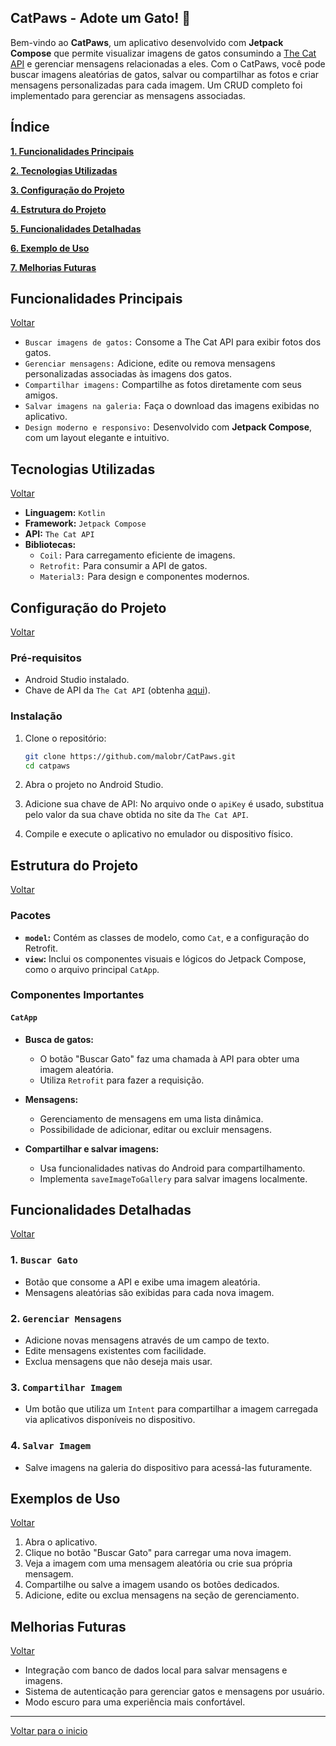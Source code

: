 <h2 id="inicio">CatPaws - Adote um Gato! 🐾</h2>


Bem-vindo ao **CatPaws**, um aplicativo desenvolvido com **Jetpack Compose** que permite visualizar imagens de gatos consumindo a [The Cat API](https://thecatapi.com) e gerenciar mensagens relacionadas a eles. Com o CatPaws, você pode buscar imagens aleatórias de gatos, salvar ou compartilhar as fotos e criar mensagens personalizadas para cada imagem. Um CRUD completo foi implementado para gerenciar as mensagens associadas.

<h2 id="indice">Índice</h2>


  **<a href="#funcionalidadesprincipais">1. Funcionalidades Principais</a>**

  **<a href="#tecnologiasutilizadas">2. Tecnologias Utilizadas</a>**

  **<a href="#configuracaodoprojeto">3. Configuração do Projeto</a>**

  **<a href="#estruturadoprojeto">4. Estrutura do Projeto</a>**

  **<a href="#funcionalidadesdetalhadas">5. Funcionalidades Detalhadas</a>**
  
  **<a href="#exemplodeuso">6. Exemplo de Uso</a>**
  
  **<a href="#melhoriasfuturas">7. Melhorias Futuras</a>**


<h2 id="funcionalidadesprincipais">Funcionalidades Principais</h2>
<a href="#indice">Voltar</a>
<br>


- ``Buscar imagens de gatos:`` Consome a The Cat API para exibir fotos dos gatos.
- ``Gerenciar mensagens:`` Adicione, edite ou remova mensagens personalizadas associadas às imagens dos gatos.
- ``Compartilhar imagens:`` Compartilhe as fotos diretamente com seus amigos.
- ``Salvar imagens na galeria:`` Faça o download das imagens exibidas no aplicativo.
- ``Design moderno e responsivo:`` Desenvolvido com **Jetpack Compose**, com um layout elegante e intuitivo.



<h2 id="tecnologiasutilizadas">Tecnologias Utilizadas</h2>
<a href="#indice">Voltar</a>
<br>


- **Linguagem:** ``Kotlin``
- **Framework:** ``Jetpack Compose``
- **API:** ``The Cat API``
- **Bibliotecas:** 
  - ``Coil:`` Para carregamento eficiente de imagens.
  - ``Retrofit:`` Para consumir a API de gatos.
  - ``Material3:`` Para design e componentes modernos.



<h2 id="configuracaodoprojeto">Configuração do Projeto</h2>
<a href="#indice">Voltar</a>
<br>


### Pré-requisitos

- Android Studio instalado.
- Chave de API da ``The Cat API`` (obtenha [aqui](https://thecatapi.com/)).

### Instalação

1. Clone o repositório:
   ```bash
   git clone https://github.com/malobr/CatPaws.git
   cd catpaws
   ```

2. Abra o projeto no Android Studio.

3. Adicione sua chave de API:
   No arquivo onde o `apiKey` é usado, substitua pelo valor da sua chave obtida no site da ``The Cat API``.

4. Compile e execute o aplicativo no emulador ou dispositivo físico.



<h2 id="estruturadoprojeto">Estrutura do Projeto</h2>
<a href="#indice">Voltar</a>
<br>


### Pacotes

- **`model`:** Contém as classes de modelo, como `Cat`, e a configuração do Retrofit.
- **`view`:** Inclui os componentes visuais e lógicos do Jetpack Compose, como o arquivo principal `CatApp`.

### Componentes Importantes

#### `CatApp`

- **Busca de gatos:** 
  - O botão "Buscar Gato" faz uma chamada à API para obter uma imagem aleatória.
  - Utiliza `Retrofit` para fazer a requisição.
  
- **Mensagens:** 
  - Gerenciamento de mensagens em uma lista dinâmica.
  - Possibilidade de adicionar, editar ou excluir mensagens.

- **Compartilhar e salvar imagens:** 
  - Usa funcionalidades nativas do Android para compartilhamento.
  - Implementa `saveImageToGallery` para salvar imagens localmente.



<h2 id="funcionalidadesdetalhadas">Funcionalidades Detalhadas</h2>
<a href="#indice">Voltar</a>
<br>


### 1. ``Buscar Gato``
- Botão que consome a API e exibe uma imagem aleatória.
- Mensagens aleatórias são exibidas para cada nova imagem.

### 2. ``Gerenciar Mensagens``
- Adicione novas mensagens através de um campo de texto.
- Edite mensagens existentes com facilidade.
- Exclua mensagens que não deseja mais usar.

### 3. ``Compartilhar Imagem``
- Um botão que utiliza um `Intent` para compartilhar a imagem carregada via aplicativos disponíveis no dispositivo.

### 4. ``Salvar Imagem``
- Salve imagens na galeria do dispositivo para acessá-las futuramente.



<h2 id="exemplosdeuso">Exemplos de Uso</h2>
<a href="#indice">Voltar</a>
<br>


1. Abra o aplicativo.
2. Clique no botão "Buscar Gato" para carregar uma nova imagem.
3. Veja a imagem com uma mensagem aleatória ou crie sua própria mensagem.
4. Compartilhe ou salve a imagem usando os botões dedicados.
5. Adicione, edite ou exclua mensagens na seção de gerenciamento.



<h2 id="melhoriasfuturas">Melhorias Futuras</h2>
<a href="#indice">Voltar</a>
<br>


- Integração com banco de dados local para salvar mensagens e imagens.
- Sistema de autenticação para gerenciar gatos e mensagens por usuário.
- Modo escuro para uma experiência mais confortável.


---
<a href="#inicio">Voltar para o inicio</a>

